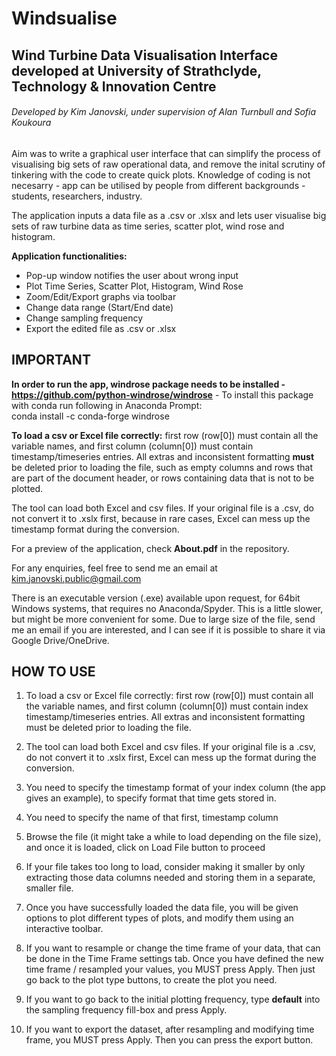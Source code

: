 # Windsualise
## Wind Turbine Data Visualisation Interface developed at University of Strathclyde, Technology &amp; Innovation Centre
###### Developed by Kim Janovski, under supervision of Alan Turnbull and Sofia Koukoura



Aim was to write a graphical user interface that can simplify the process of visualising big sets of raw operational data, and remove the inital scrutiny of tinkering with the code to create quick plots.
Knowledge of coding is not necesarry - app can be utilised by people from different backgrounds - students, researchers, industry.

The application inputs a data file as a .csv or .xlsx and lets user visualise big sets of raw turbine data as time series, scatter plot, wind rose and histogram.

**Application functionalities:**
- Pop-up window notifies the user about wrong input
- Plot Time Series, Scatter Plot, Histogram, Wind Rose
- Zoom/Edit/Export graphs via toolbar
- Change data range (Start/End date)
- Change sampling frequency
- Export the edited file as .csv or .xlsx

## **IMPORTANT**
 **In order to run the app, windrose package needs to be installed - https://github.com/python-windrose/windrose** - To install this package with conda run following in Anaconda Prompt:\
conda install -c conda-forge windrose

**To load a csv or Excel file correctly:** first row (row[0]) must contain all the variable names, and first column (column[0]) must contain timestamp/timeseries entries. All extras and inconsistent formatting **must** be deleted prior to loading the file, such as empty columns and rows that are part of the document header, or rows containing data that is not to be plotted.

The tool can load both Excel and csv files.
If your original file is a .csv, do not convert it to .xslx first, because in rare cases, Excel can mess up the timestamp format during the conversion.

For a preview of the application, check **About.pdf** in the repository.

For any enquiries, feel free to send me an email at kim.janovski.public@gmail.com

There is an executable version (.exe) available upon request, for 64bit Windows systems, that requires no
Anaconda/Spyder. This is a little slower, but might be more convenient for some.
Due to large size of the file, send me an email if you are interested, and I can see if it is possible to share it
via Google Drive/OneDrive.


## **HOW TO USE**

1) To load a csv or Excel file correctly: first row (row[0]) must contain all the variable names, and first column (column[0]) must contain index timestamp/timeseries entries. All extras and inconsistent formatting must be deleted prior to loading the file.

2) The tool can load both Excel and csv files. If your original file is a .csv, do not convert it to .xslx first, Excel can mess up the format during the conversion.

3) You need to specify the timestamp format of your index column (the app gives an example), to specify format that time gets stored in.

4) You need to specify the name of that first, timestamp column

5) Browse the file  (it might take a while to load depending on the file size), and once it is loaded, click on Load File button to proceed

6) If your file takes too long to load, consider making it smaller by only extracting those data columns needed and storing them in a separate, smaller file.

7) Once you have successfully loaded the data file, you will be given options to plot different types of plots, and modify them using an interactive toolbar.

8) If you want to resample or change the time frame of your data, that can be done in the Time Frame settings tab. Once you have defined the new time frame / resampled your values, you MUST press Apply. Then just go back to the plot type buttons, to create the plot you need.

9) If you want to go back to the initial plotting frequency, type **default** into the sampling frequency fill-box and press Apply.

10) If you want to export the dataset, after resampling and modifying time frame, you MUST press Apply. Then you can press the export button.
